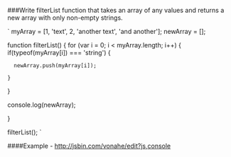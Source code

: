 ###Write filterList function that takes an array of any values and returns a new array with only non-empty strings.

`
myArray = [1, 'text', 2, 'another text', 'and another'];
newArray = [];

function filterList() {
  for (var i = 0; i < myArray.length; i++) {
    if(typeof(myArray[i]) === 'string') {
      
      newArray.push(myArray[i]);
      
    }
  }

  console.log(newArray);

}

filterList();
`

####Example - http://jsbin.com/vonahe/edit?js,console

    

